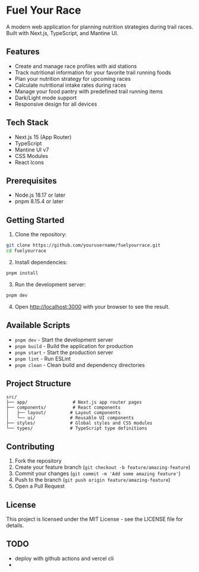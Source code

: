 # Fuel Your Race

A modern web application for planning nutrition strategies during trail races. Built with Next.js, TypeScript, and Mantine UI.

## Features

- Create and manage race profiles with aid stations
- Track nutritional information for your favorite trail running foods
- Plan your nutrition strategy for upcoming races
- Calculate nutritional intake rates during races
- Manage your food pantry with predefined trail running items
- Dark/Light mode support
- Responsive design for all devices

## Tech Stack

- Next.js 15 (App Router)
- TypeScript
- Mantine UI v7
- CSS Modules
- React Icons

## Prerequisites

- Node.js 18.17 or later
- pnpm 8.15.4 or later

## Getting Started

1. Clone the repository:
```bash
git clone https://github.com/yourusername/fuelyourrace.git
cd fuelyourrace
```

2. Install dependencies:
```bash
pnpm install
```

3. Run the development server:
```bash
pnpm dev
```

4. Open [http://localhost:3000](http://localhost:3000) with your browser to see the result.

## Available Scripts

- `pnpm dev` - Start the development server
- `pnpm build` - Build the application for production
- `pnpm start` - Start the production server
- `pnpm lint` - Run ESLint
- `pnpm clean` - Clean build and dependency directories

## Project Structure

```
src/
├── app/                 # Next.js app router pages
├── components/          # React components
│   ├── layout/         # Layout components
│   └── ui/             # Reusable UI components
├── styles/             # Global styles and CSS modules
└── types/              # TypeScript type definitions
```

## Contributing

1. Fork the repository
2. Create your feature branch (`git checkout -b feature/amazing-feature`)
3. Commit your changes (`git commit -m 'Add some amazing feature'`)
4. Push to the branch (`git push origin feature/amazing-feature`)
5. Open a Pull Request

## License

This project is licensed under the MIT License - see the LICENSE file for details. 

## TODO 
- deploy with github actions and vercel cli 
- 